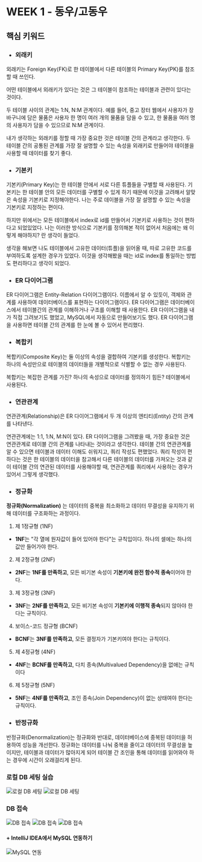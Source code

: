 # WEEK 1 - 동우/고동우
## 핵심 키워드

- ### 외래키

외래키는 Foreign Key(FK)로 한 테이블에서 다른 테이블의 Primary Key(PK)를 참조할 때 쓰인다.

어떤 테이블에서 외래키가 있다는 것은 그 테이블이 참조하는 테이블과 관련이 있다는 것이다.

두 테이블 사이의 관계는 1:N, N:M 관계이다. 예를 들어, 중고 장터 웹에서 사용자가 장바구니에 담은 물품은 사용자 한 명이 여러 개의 물품을 담을 수 있고, 한 물품을 여러 명의 사용자가 담을 수 있으므로 N:M 관계이다.

내가 생각하는 외래키를 정할 때 가장 중요한 것은 테이블 간의 관계라고 생각한다. 두 테이블 간의 공통된 관계를 가장 잘 설명할 수 있는 속성을 외래키로 만들어야 테이블을 사용할 때 데이터를 찾기 좋다.
- ### 기본키

기본키(Primary Key)는 한 테이블 안에서 서로 다른 튜플들을 구별할 때 사용된다. 기본키는 한 테이블 안의 모든 데이터를 구별할 수 있게 하기 때문에 이것을 고려해서 알맞은 속성을 기본키로 지정해야한다. 나는 주로 데이블을 가장 잘 설명할 수 있는 속성을 기본키로 지정하는 편이다.

하지만 위에서는 모든 테이블에서 index로 id를 만들어서 기본키로 사용하는 것이 편하다고 되었있었다. 나는 이러한 방식으로 기본키를 정의해본 적이 없어서 처음에는 왜 이렇게 해야하지? 란 생각이 들었다.

생각을 해보면 나도 테이블에서 고유한 데이터(튜플)을 읽어올 때, 따로 고유한 코드를 부여하도록 설계한 경우가 있었다. 이것을 생각해봤을 때는 id로 index를 통일하는 방법도 편리하다고 생각이 되었다.
- ### ER 다이어그램

ER 다이어그램은 Entity-Relation 다이어그램이다. 이름에서 알 수 있듯이, 객체와 관계를 사용하여 데이터베이스를 표현하는 다이어그램이다. ER 다이어그램은 데이터베이스에서 테이블간의 관계를 이해하거나 구조를 이해할 때 사용한다. ER 다이어그램을 내가 직접 그려보기도 했었고, MySQL에서 자동으로 만들어보기도 했다. ER 다이어그램을 사용하면 테이블 간의 관계를 한 눈에 볼 수 있어서 편리했다.
- ### 복합키

복합키(Composite Key)는 둘 이상의 속성을 결합하여 기본키를 생성한다. 복합키는 하나의 속성만으로 테이블의 데이터들을 개별적으로 식별할 수 없는 경우 사용된다.

복합키는 복잡한 관계를 가진? 하나의 속성으로 데이터를 정의하기 힘든? 테이블에서 사용된다.
- ### 연관관계

연관관계(Relationship)은 ER 다이어그램에서 두 개 이상의 엔티티(Entity) 간의 관계를 나타낸다.

연관관계에는 1:1, 1:N, M:N이 있다. ER 다이어그램을 그려봤을 때, 가장 중요한 것은 연관관계로 테이블 간의 관계를 나타내는 것이라고 생각한다. 테이블 간의 연관관계를 알 수 있으면 테이블과 데이터 이해도 쉬워지고, 쿼리 작성도 편했었다. 쿼리 작성이 편하다는 것은 한 테이블의 데이터을 참고해서 다른 테이블의 데이터를 가져오는 것과 같이 테이블 간의 연관된 데이터를 사용해야할 때, 연관관계를 쿼리에서 사용하는 경우가 있어서 그렇게 생각했다.
- ### 정규화

**정규화(Normalization)** 는 데이터의 중복을 최소화하고 데이터 무결성을 유지하기 위해 데이터를 구조화하는 과정이다.

1. 제 1정규형 (1NF)

- **1NF**는 "각 열에 원자값이 들어 있어야 한다"는 규칙입이다. 하나의 셀에는 하나의 값만 들어가야 한다.

2. 제 2정규형 (2NF)

- **2NF**는 **1NF를 만족하고**, 모든 비기본 속성이 **기본키에 완전 함수적 종속**이어야 한다.

3. 제 3정규형 (3NF)

- **3NF**는 **2NF를 만족하고**, 모든 비기본 속성이 **기본키에 이행적 종속**되지 않아야 한다는 규칙이다.

4. 보이스-코드 정규형 (BCNF)

- **BCNF**는 **3NF를 만족하고**, 모든 결정자가 기본키여야 한다는 규칙이다.

5. 제 4정규형 (4NF)

- **4NF**는 **BCNF를 만족하고**, 다치 종속(Multivalued Dependency)을 없애는 규칙이다

6. 제 5정규형 (5NF)

- **5NF**는 **4NF를 만족하고**, 조인 종속(Join Dependency)이 없는 상태여야 한다는 규칙이다.
- ### 반정규화

반정규화(Denormalization)는 정규화와 반대로, 데이터베이스에 중복된 데이터을 허용하여 성능을 개선한다. 정규화는 데이터를 나눠 중복을 줄이고 데이터의 무결성을 높이지만, 테이블과 데이터가 많아지게 되어 테이블 간 조인을 통해 데이터를 읽어와야 하는 경우에 시간이 오래걸리게 된다.

### 로컬 DB 세팅 실습
![로컬 DB 세팅](DB_setting_1.jpg)
![로컬 DB 세팅](DB_setting_2.jpg)

### DB 접속
![DB 접속](DB_setting_2.jpg)
![DB 접속](DB_1.jpg)
![DB 접속](DB_2.jpg)

#### + IntelliJ IDEA에서 MySQL 연동하기
![MySQL 연동](MySQL.jpg)